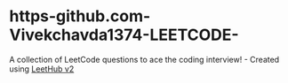 # https-github.com-Vivekchavda1374-LEETCODE-
A collection of LeetCode questions to ace the coding interview! - Created using [LeetHub v2](https://github.com/arunbhardwaj/LeetHub-2.0)
